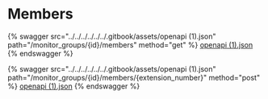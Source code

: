 # Members

{% swagger src="../../../../../../.gitbook/assets/openapi (1).json" path="/monitor_groups/{id}/members" method="get" %}
[openapi (1).json](<../../../../../../.gitbook/assets/openapi (1).json>)
{% endswagger %}

{% swagger src="../../../../../../.gitbook/assets/openapi (1).json" path="/monitor_groups/{id}/members/{extension_number}" method="post" %}
[openapi (1).json](<../../../../../../.gitbook/assets/openapi (1).json>)
{% endswagger %}
